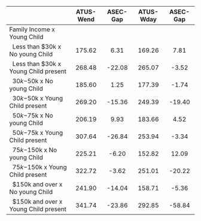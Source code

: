 
|                      |    ATUS-Wend |     ASEC-Gap |    ATUS-Wday |     ASEC-Gap |
| -------------------- | :----------: | :----------: | :----------: | :----------: |
| Family Income x Young Child |              |              |              |              |
| &nbsp;&nbsp;Less than $30k x No young Child |       175.62 |         6.31 |       169.26 |         7.81 |
| &nbsp;&nbsp;Less than $30k x Young Child present |       268.48 |       -22.08 |       265.07 |        -3.52 |
| &nbsp;&nbsp;$30k-$50k x No young Child |       185.60 |         1.25 |       177.39 |        -1.74 |
| &nbsp;&nbsp;$30k-$50k x Young Child present |       269.20 |       -15.36 |       249.39 |       -19.40 |
| &nbsp;&nbsp;$50k-$75k x No young Child |       206.19 |         9.93 |       183.66 |         4.52 |
| &nbsp;&nbsp;$50k-$75k x Young Child present |       307.64 |       -26.84 |       253.94 |        -3.34 |
| &nbsp;&nbsp;$75k-$150k x No young Child |       225.21 |        -6.20 |       152.82 |        12.09 |
| &nbsp;&nbsp;$75k-$150k x Young Child present |       322.72 |        -3.62 |       251.01 |       -20.22 |
| &nbsp;&nbsp;$150k and over x No young Child |       241.90 |       -14.04 |       158.71 |        -5.36 |
| &nbsp;&nbsp;$150k and over x Young Child present |       341.74 |       -23.86 |       292.85 |       -58.84 |

